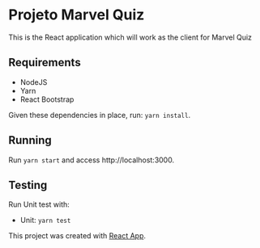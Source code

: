 # Projeto Marvel Quiz

This is the React application which will work as the client for Marvel Quiz

## Requirements

* NodeJS
* Yarn
* React Bootstrap

Given these dependencies in place, run: `yarn install`.

## Running

Run `yarn start` and access http://localhost:3000.

## Testing

Run Unit test with:
* Unit: `yarn test`


This project was created with [React App](https://github.com/facebook/create-react-app).
